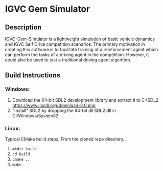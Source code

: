 # IGVC Gem Simulator
## Description
IGVC-Gem-Simulator is a lightweight simulation of basic vehicle dynamics and IGVC Self Drive competition scenarios. The primary motivation in creating this software is to facilitate training of a reinforcement agent which can perform the tasks of a driving agent in the competition. However, it could also be used to test a traditional driving agent algorithm. 

## Build Instructions
### Windows:
1) Download the 64-bit SDL2 development library and extract it to C:\SDL2 
https://www.libsdl.org/download-2.0.php
2) "Install" SDL2 by dropping the 64-bit dll SDL2.dll in C:\Windows\System32

### Linux:
Typical CMake build steps. From the cloned repo directory...
1) `mkdir build`
2) `cd build`
3) `cmake ..`
4) `make`
